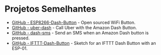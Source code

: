 # Projetos Semelhantes

* [GitHub - ESP8266-Dash-Button](https://github.com/DeqingSun/ESP8266-Dash-Button) - Open sourced WiFi Button.
* [GitHub - uber-dash](https://github.com/geoffrey/uber-dash) - Call Uber with the Amazon Dash Button.
* [GitHub - dash-sms](https://github.com/sanzgiri/dash-sms) - Send an SMS when an Amazon Dash button is pressed.
* [GitHub - IFTTT-Dash-Button](https://github.com/SensorsIot/IFTTT-Dash-Button) - Sketch for an IFTTT Dash Button with an ESP-01.
